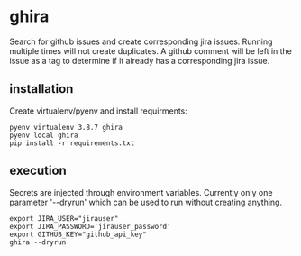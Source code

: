 # ghira

Search for github issues and create corresponding jira issues.  Running multiple
times will not create duplicates.  A github comment will be left in the issue as a 
tag to determine if it already has a corresponding jira issue.


## installation

Create virtualenv/pyenv and install requirments:

```
pyenv virtualenv 3.8.7 ghira
pyenv local ghira
pip install -r requirements.txt
```

## execution

Secrets are injected through environment variables.  Currently only one parameter '--dryrun'
which can be used to run without creating anything.

```
export JIRA_USER="jirauser"
export JIRA_PASSWORD='jirauser_password'
export GITHUB_KEY="github_api_key"
ghira --dryrun
```